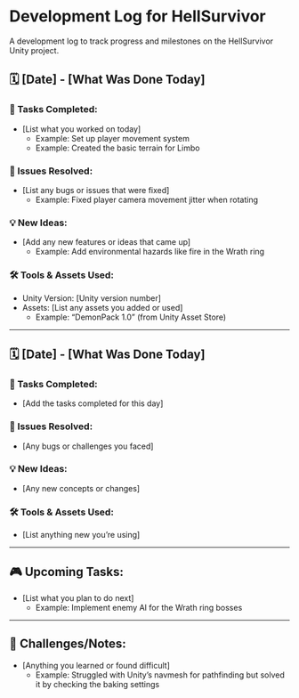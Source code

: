# Development Log for HellSurvivor

A development log to track progress and milestones on the HellSurvivor Unity project.

## 🗓️ [Date] - [What Was Done Today]

### 🚧 Tasks Completed:
- [List what you worked on today]
  - Example: Set up player movement system
  - Example: Created the basic terrain for Limbo

### 🔧 Issues Resolved:
- [List any bugs or issues that were fixed]
  - Example: Fixed player camera movement jitter when rotating

### 💡 New Ideas:
- [Add any new features or ideas that came up]
  - Example: Add environmental hazards like fire in the Wrath ring

### 🛠️ Tools & Assets Used:
- Unity Version: [Unity version number]
- Assets: [List any assets you added or used]
  - Example: “DemonPack 1.0” (from Unity Asset Store)

---

## 🗓️ [Date] - [What Was Done Today]

### 🚧 Tasks Completed:
- [Add the tasks completed for this day]

### 🔧 Issues Resolved:
- [Any bugs or challenges you faced]

### 💡 New Ideas:
- [Any new concepts or changes]

### 🛠️ Tools & Assets Used:
- [List anything new you’re using]

---

## 🎮 Upcoming Tasks:
- [List what you plan to do next]
  - Example: Implement enemy AI for the Wrath ring bosses

---

## 🧩 Challenges/Notes:
- [Anything you learned or found difficult]
  - Example: Struggled with Unity’s navmesh for pathfinding but solved it by checking the baking settings
